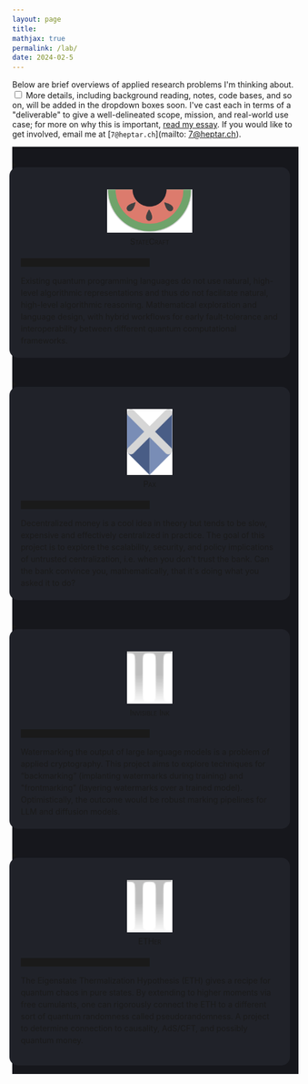 ```yaml
---
layout: page
title:
mathjax: true
permalink: /lab/
date: 2024-02-5
---
```


Below are brief overviews of applied research problems I'm thinking about.<label for="sn-1"
       class="margin-toggle sidenote-number">
</label>
<input type="checkbox"
       id="sn-1"
       class="margin-toggle"/>
	   <span class="sidenote">
	   More details, including background reading, notes, code bases, and so on,
	   will be added in the dropdown boxes soon.
	   </span>
I've cast each in terms of a "deliverable" to give a well-delineated scope, mission, and
real-world use case; for more on why this is important,
[read my essay](/bell).
If you would like to get involved, email me at [`7@heptar.ch`](mailto: 7@heptar.ch). 

<div style="background-color: #16171c ; padding: 20px 20px 20px 0px; border: 0px solid
grey; line-height:1.5">
<details>
  <summary>
<div style="background-color: #202229 ; padding: 20px; margin:-5px; border: 0px solid
grey; line-height:1.5; border-radius: 15px">
<figure>
    <div style="text-align:center; padding: 5px"><img src
    ="/img/logos/statecraft.svg" width="150px"/><br>
<span style="font-variant: small-caps">StateCraft</span>
	</div>
	</figure>
<hr style="width:50%;height:15px">
Existing quantum
programming languages do not use natural, high-level
algorithmic representations and thus do not facilitate natural,
high-level algorithmic reasoning. Mathematical exploration and
language design, with hybrid workflows for early fault-tolerance and
interoperability between different quantum computational frameworks.
</div>
  </summary>
  <p>
<span style="font-variant: small-caps">Background</span> 
<hr style="width:50%; margin-left:0px;height:15px">
To do.
  </p>
</details>
</div>

<div style="background-color: #16171c ; padding: 20px 20px 20px 0px; border: 0px solid
grey; line-height:1.5">
<details>
  <summary>
<div style="background-color: #202229 ; padding: 20px; margin:-5px; border: 0px solid
grey; line-height:1.5; border-radius: 15px">
<figure>
    <div style="text-align:center; padding: 5px"><img src
    ="/img/logos/pax.svg" width="80px"/><br>
<span style="font-variant: small-caps">Paχ</span>
	</div>
	</figure>
<hr style="width:50%;height:15px">
Decentralized money
is a cool idea in theory but tends to be slow, expensive and effectively
centralized in practice. The goal of this project is to explore the scalability, security,
and policy implications of untrusted centralization, i.e. when you don't
trust the bank. Can the bank convince you, mathematically, that it's
doing what you asked it to do?
</div>
  </summary>
  <p>
To do.
  </p>
</details>
</div>

<div style="background-color: #16171c ; padding: 20px 20px 20px 0px; border: 0px solid
grey; line-height:1.5">
<details>
  <summary>
<div style="background-color: #202229 ; padding: 20px; margin:-5px; border: 0px solid
grey; line-height:1.5; border-radius: 15px">
<figure>
    <div style="text-align:center; padding: 5px"><img src
    ="/img/logos/ink.svg" width="80px"/><br>
<span style="font-variant: small-caps">Invisible Ink</span>
	</div>
	</figure>
	<hr style="width:50%;height:15px">
Watermarking the
output of large language models is a problem of applied
cryptography. This project aims to explore techniques for
“backmarking” (implanting watermarks during training) and "frontmarking"
(layering watermarks over a trained model). Optimistically, the outcome would be robust marking pipelines for LLM and diffusion models.
</div>
  </summary>
  <p>
To do.
  </p>
</details>
</div>

<div style="background-color: #16171c ; padding: 20px 20px 20px 0px; border: 0px solid
grey; line-height:1.5">
<details>
  <summary>
<div style="background-color: #202229 ; padding: 20px; margin:-5px; border: 0px solid
grey; line-height:1.5; border-radius: 15px">
<figure>
    <div style="text-align:center; padding: 5px"><img src
    ="/img/logos/ink.svg" width="80px"/><br>
<span style="font-variant: small-caps">ETHer</span>
	</div>
	</figure>
	<hr style="width:50%;height:15px">

The Eigenstate Thermalization Hypothesis (ETH) gives a recipe for quantum chaos in pure
states. By extending to higher moments via free cumulants, one can
rigorously connect the ETH to a different sort of quantum randomness
called pseudorandomness. A project to determine connection to
causality, AdS/CFT, and possibly quantum money.
</div>
  </summary>
  <p>
To do.
  </p>
</details>
</div>
